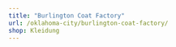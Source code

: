 ```yaml
---
title: "Burlington Coat Factory"
url: /oklahoma-city/burlington-coat-factory/
shop: Kleidung
---
```

